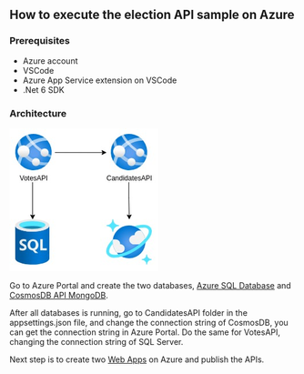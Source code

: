 ## How to execute the election API sample on Azure

### Prerequisites
- Azure account
- VSCode
- Azure App Service extension on VSCode
- .Net 6 SDK

### Architecture
![alt architecture](.documentation/microservices_paas.jpg "Architecture")

Go to Azure Portal and create the two databases, [Azure SQL Database](https://docs.microsoft.com/en-us/azure/azure-sql/database/single-database-create-quickstart?view=azuresql&tabs=azure-portal) and [CosmosDB API MongoDB](https://docs.microsoft.com/en-us/azure/cosmos-db/mongodb/create-mongodb-java).

After all databases is running, go to CandidatesAPI folder in the appsettings.json file, and change the connection string of CosmosDB, you can get the connection string in Azure Portal. Do the same for VotesAPI, changing the connection string of SQL Server.

Next step is to create two [Web Apps](https://docs.microsoft.com/en-us/azure/app-service/quickstart-dotnetcore?tabs=net60&pivots=development-environment-vscode) on Azure and publish the APIs.